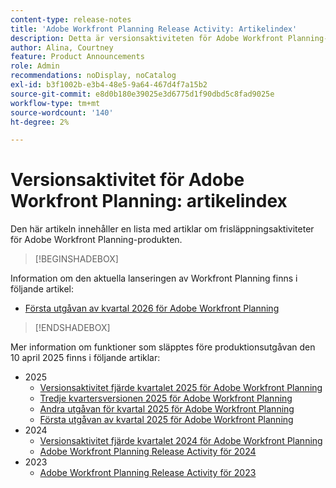 ```yaml
---
content-type: release-notes
title: 'Adobe Workfront Planning Release Activity: Artikelindex'
description: Detta är versionsaktiviteten för Adobe Workfront Planning-produkten.
author: Alina, Courtney
feature: Product Announcements
role: Admin
recommendations: noDisplay, noCatalog
exl-id: b3f1002b-e3b4-48e5-9a64-467d4f7a15b2
source-git-commit: e8d0b180e39025e3d6775d1f90dbd5c8fad9025e
workflow-type: tm+mt
source-wordcount: '140'
ht-degree: 2%

---
```


# Versionsaktivitet för Adobe Workfront Planning: artikelindex

Den här artikeln innehåller en lista med artiklar om frisläppningsaktiviteter för Adobe Workfront Planning-produkten.

>[!BEGINSHADEBOX]

Information om den aktuella lanseringen av Workfront Planning finns i följande artikel:

* [Första utgåvan av kvartal 2026 för Adobe Workfront Planning](/help/quicksilver/product-announcements/product-releases/planning-release-activity/planning-release-activity-26-q1.md)


>[!ENDSHADEBOX]

<!-- for every new release, add the new release page in the first bullet (above) and move that first note to the list below; update the date of the most recent release in the statement below-->

Mer information om funktioner som släpptes före produktionsutgåvan den 10 april 2025 finns i följande artiklar:

* 2025
   * [Versionsaktivitet fjärde kvartalet 2025 för Adobe Workfront Planning](/help/quicksilver/product-announcements/product-releases/planning-release-activity/planning-release-activity-25-q4.md)
   * [Tredje kvartersversionen 2025 för Adobe Workfront Planning](/help/quicksilver/product-announcements/product-releases/planning-release-activity/planning-release-activity-25-q3.md)
   * [Andra utgåvan för kvartal 2025 för Adobe Workfront Planning](/help/quicksilver/product-announcements/product-releases/planning-release-activity/planning-release-activity-25-q2.md)
   * [Första utgåvan av kvartal 2025 för Adobe Workfront Planning](/help/quicksilver/product-announcements/product-releases/planning-release-activity/planning-release-activity-25-q1.md)
* 2024
   * [Versionsaktivitet fjärde kvartalet 2024 för Adobe Workfront Planning](/help/quicksilver/product-announcements/product-releases/planning-release-activity/planning-release-activity-24-q4.md)
   * [Adobe Workfront Planning Release Activity för 2024](/help/quicksilver/planning/general/release-activity.md)
* 2023
   * [Adobe Workfront Planning Release Activity för 2023](/help/quicksilver/planning/general/release-activity-archives-2023.md)
